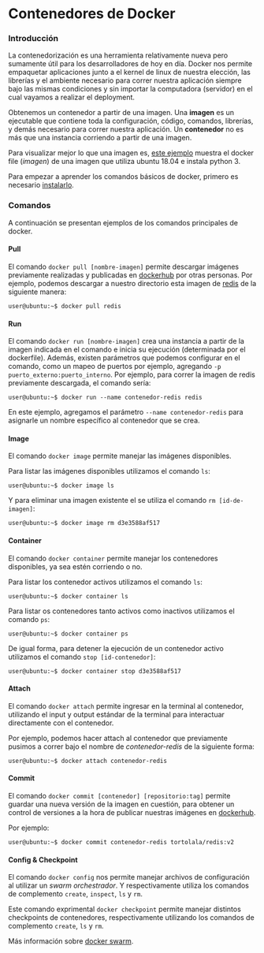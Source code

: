 # Contenedores de Docker

### Introducción

La contenedorización es una herramienta relativamente nueva pero sumamente útil para los desarrolladores de hoy en día. Docker nos permite empaquetar aplicaciones junto a el kernel de linux de nuestra elección, las librerías y el ambiente necesario para correr nuestra aplicación siempre bajo las mismas condiciones y sin importar la computadora (servidor) en el cual vayamos a realizar el deployment.  

Obtenemos un contenedor a partir de una imagen. Una **imagen** es un ejecutable que contiene toda la configuración, código, comandos, librerías, y demás necesario para correr nuestra aplicación. Un **contenedor** no es más que una instancia corriendo a partir de una imagen.  

Para visualizar mejor lo que una imagen es, [este ejemplo](https://github.com/nathsmo/Sistemas-Operativos-2019/blob/master/Lab%2001/Dockerfile) muestra el docker file (*imagen*) de una imagen que utiliza ubuntu 18.04 e instala python 3.

Para empezar a aprender los comandos básicos de docker, primero es necesario [instalarlo](https://docs.docker.com/install/).  

### Comandos 

A continuación se presentan ejemplos de los comandos principales de docker.

#### Pull

El comando `docker pull [nombre-imagen]` permite descargar imágenes previamente realizadas y publicadas en [dockerhub](www.hub.docker.com) por otras personas. Por ejemplo, podemos descargar a nuestro directorio esta imagen de [redis](https://hub.docker.com/_/redis) de la siguiente manera:

```console
user@ubuntu:~$ docker pull redis
```

#### Run

El comando `docker run [nombre-imagen]` crea una instancia a partir de la imagen indicada en el comando e inicia su ejecución (determinada por el dockerfile). Además, existen parámetros que podemos configurar en el comando, como un mapeo de puertos por ejemplo, agregando `-p puerto_externo:puerto_interno`. Por ejemplo, para correr la imagen de redis previamente descargada, el comando sería:

```console
user@ubuntu:~$ docker run --name contenedor-redis redis
```

En este ejemplo, agregamos el parámetro `--name contenedor-redis` para asignarle un nombre específico al contenedor que se crea.  

#### Image

El comando `docker image` permite manejar las imágenes disponibles. 

Para listar las imágenes disponibles utilizamos el comando `ls`:

```console
user@ubuntu:~$ docker image ls
```

Y para eliminar una imagen existente el se utiliza el comando `rm [id-de-imagen]`:

```console
user@ubuntu:~$ docker image rm d3e3588af517
```

#### Container

El comando `docker container` permite manejar los contenedores disponibles, ya sea estén corriendo o no.

Para listar los contenedor activos utilizamos el comando `ls`:

```console
user@ubuntu:~$ docker container ls
```

Para listar os contenedores tanto activos como inactivos utilizamos el comando `ps`:

```console
user@ubuntu:~$ docker container ps
```

De igual forma, para detener la ejecución de un contenedor activo utilizamos el comando `stop [id-contenedor]`:

```console
user@ubuntu:~$ docker container stop d3e3588af517
```

#### Attach

El comando `docker attach` permite ingresar en la terminal al contenedor, utilizando el input y output estándar de la terminal para interactuar directamente con el contenedor.

Por ejemplo, podemos hacer attach al contenedor que previamente pusimos a correr bajo el nombre de *contenedor-redis* de la siguiente forma:

```console
user@ubuntu:~$ docker attach contenedor-redis
```

#### Commit

El comando `docker commit [contenedor] [repositorio:tag]` permite guardar una nueva versión de la imagen en cuestión, para obtener un control de versiones a la hora de publicar nuestras imágenes en [dockerhub](www.hub.docker.com).

Por ejemplo:

```console
user@ubuntu:~$ docker commit contenedor-redis tortolala/redis:v2
```

#### Config & Checkpoint 

El comando `docker config` nos permite manejar archivos de configuración al utilizar un *swarm orchestrador*. Y respectivamente utiliza los comandos de complemento `create`, `inspect`, `ls` y `rm`.

Este comando exprimental `docker checkpoint` permite manejar distintos checkpoints de contenedores, respectivamente utilizando los comandos de complemento `create`, `ls` y `rm`. 

Más información sobre [docker swarm](https://docs.docker.com/get-started/part4/).
